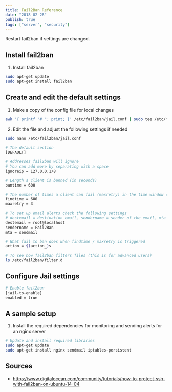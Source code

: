 ```yaml
---
title: Fail2Ban Reference
date: "2018-02-28"
publish: true
tags: ["server", "security"]
---
```


Restart fail2ban if settings are changed.

## Install fail2ban

1. Install fail2ban

```bash
sudo apt-get update
sudo apt-get install fail2ban
```

## Create and edit the default settings

1. Make a copy of the config file for local changes

```bash
awk '{ printf "# "; print; }' /etc/fail2ban/jail.conf | sudo tee /etc/fail2ban/jail.local
```

2. Edit the file and adjust the following settings if needed

```bash
sudo nano /etc/fail2ban/jail.conf
```

```bash
# The default section
[DEFAULT]

# Addresses fail2ban will ignore
# You can add more by separating with a space
ignoreip = 127.0.0.1/8

# Length a client is banned (in seconds) 
bantime = 600

# The number of times a client can fail (maxretry) in the time window (findtime)
findtime = 600
maxretry = 3

# To set up email alerts check the following settings
# destemail = destination email, sendername = sender of the email, mta = mail service that will send the email
destemail = root@localhost
sendername = Fail2Ban
mta = sendmail

# What fail to ban does when findtime / maxretry is triggered
action = $(action_)s
```

```bash
# To see how fail2ban filters files (this is for advanced users)
ls /etc/fail2ban/filter.d
```

## Configure Jail settings

```bash
# Enable fail2ban
[jail-to-enable]
enabled = true
```

## A sample setup

1. Install the required dependencies for monitoring and sending alerts for an nginx server

```bash
# Update and install required libraries
sudo apt-get update
sudo apt-get install nginx sendmail iptables-persistent
```

## Sources

- https://www.digitalocean.com/community/tutorials/how-to-protect-ssh-with-fail2ban-on-ubuntu-14-04